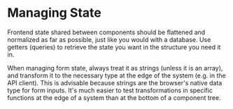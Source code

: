 # Managing State

Frontend state shared between components should be flattened and normalized as far as possible, just like you would with a database. Use getters (queries) to retrieve the state you want in the structure you need it in.

When managing form state, always treat it as strings (unless it is an array), and transform it to the necessary type at the edge of the system (e.g. in the API client). This is advisable because strings are the browser's native data type for form inputs. It's much easier to test transformations in specific functions at the edge of a system than at the bottom of a component tree.
